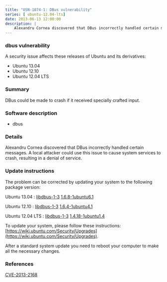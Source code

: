 ```yaml
---
title: "USN-1874-1: DBus vulnerability"
series: [ ubuntu-12.04-lts]
date: 2013-06-13 12:00:00
description: |
    Alexandru Cornea discovered that DBus incorrectly handled certain messages. A local attacker could use this issue to cause system services to crash, resulting in a denial of service. 
--- 
```

 
### dbus vulnerability

A security issue affects these releases of Ubuntu and its derivatives:

* Ubuntu 13.04
* Ubuntu 12.10
* Ubuntu 12.04 LTS

### Summary

DBus could be made to crash if it received specially crafted input. 

### Software description

* dbus 

### Details

Alexandru Cornea discovered that DBus incorrectly handled certain messages. A local attacker could use this issue to cause system services to crash, resulting in a denial of service. 

### Update instructions

The problem can be corrected by updating your system to the following package version:

Ubuntu 13.04
 : [libdbus-1-3](https://launchpad.net/ubuntu/+source/dbus) <span> [1.6.8-1ubuntu6.1](https://launchpad.net/ubuntu/+source/dbus/1.6.8-1ubuntu6.1) </span> 

Ubuntu 12.10
 : [libdbus-1-3](https://launchpad.net/ubuntu/+source/dbus) <span> [1.6.4-1ubuntu4.1](https://launchpad.net/ubuntu/+source/dbus/1.6.4-1ubuntu4.1) </span> 

Ubuntu 12.04 LTS
 : [libdbus-1-3](https://launchpad.net/ubuntu/+source/dbus) <span> [1.4.18-1ubuntu1.4](https://launchpad.net/ubuntu/+source/dbus/1.4.18-1ubuntu1.4) </span> 

To update your system, please follow these instructions: [https://wiki.ubuntu.com/Security/Upgrades](https://wiki.ubuntu.com/Security/Upgrades).

After a standard system update you need to reboot your computer to make all the necessary changes. 

### References

 [CVE-2013-2168](http://people.ubuntu.com/~ubuntu-security/cve/CVE-2013-2168)
 
